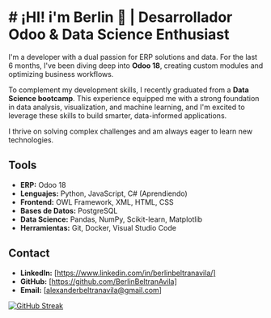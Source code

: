 
# # ¡HI! i'm Berlin  👋 | Desarrollador Odoo & Data Science Enthusiast

I'm a developer with a dual passion for ERP solutions and data. For the last 6 months, I've been diving deep into **Odoo 18**, creating custom modules and optimizing business workflows.

To complement my development skills, I recently graduated from a **Data Science bootcamp**. This experience equipped me with a strong foundation in data analysis, visualization, and machine learning, and I'm excited to leverage these skills to build smarter, data-informed applications.

I thrive on solving complex challenges and am always eager to learn new technologies.


## Tools
* **ERP:** Odoo 18
* **Lenguajes:** Python, JavaScript, C# (Aprendiendo)
* **Frontend:** OWL Framework, XML, HTML, CSS
* **Bases de Datos:** PostgreSQL
* **Data Science:** Pandas, NumPy, Scikit-learn, Matplotlib
* **Herramientas:** Git, Docker, Visual Studio Code
## Contact
* **LinkedIn:** [https://www.linkedin.com/in/berlinbeltranavila/]
* **GitHub:** [https://github.com/BerlinBeltranAvila]
* **Email:** [alexanderbeltranavila@gmail.com]

[![GitHub Streak](https://github-readme-streak-stats.herokuapp.com?user=BerlinBeltranAvila)](https://git.io/streak-stats)
